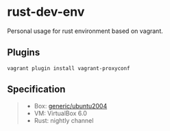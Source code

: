 # rust-dev-env
Personal usage for rust environment based on vagrant.
## Plugins 
```
vagrant plugin install vagrant-proxyconf
```
## Specification
>- Box: [generic/ubuntu2004](https://app.vagrantup.com/generic/boxes/ubuntu2004)
>- VM: VirtualBox 6.0
>- Rust: nightly channel
